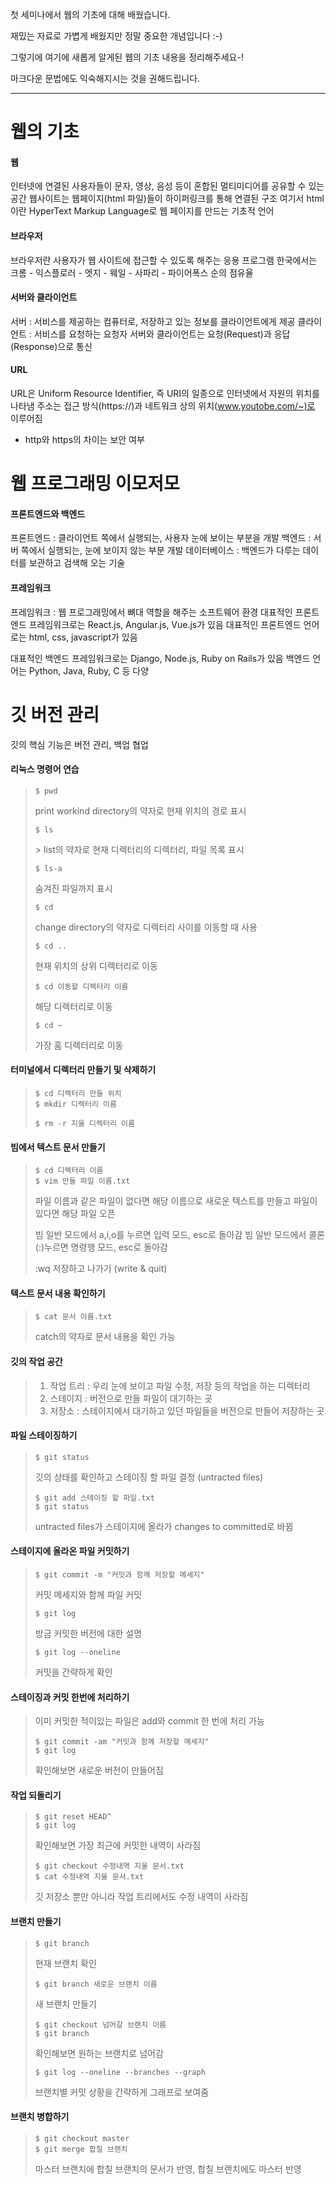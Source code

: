 첫 세미나에서 웹의 기초에 대해 배웠습니다.

재밌는 자료로 가볍게 배웠지만 정말 중요한 개념입니다 :-)

그렇기에 여기에 새롭게 알게된 웹의 기초 내용을 정리해주세요-!

마크다운 문법에도 익숙해지시는 것을 권해드립니다.

---------------------------------------------


웹의 기초
==========
#### 웹 
인터넷에 연결된 사용자들이 문자, 영상, 음성 등이 혼합된 멀티미디어를 공유할 수 있는 공간
웹사이트는 웹페이지(html 파일)들이 하이퍼링크를 통해 연결된 구조
여기서 html이란 HyperText Markup Language로 웹 페이지를 만드는 기초적 언어

#### 브라우저
브라우저란 사용자가 웹 사이트에 접근할 수 있도록 해주는 응용 프로그램
한국에서는 크롬 - 익스플로러 - 엣지 - 웨일 - 사파리 - 파이어폭스 순의 점유율

#### 서버와 클라이언트
서버 : 서비스를 제공하는 컴퓨터로, 저장하고 있는 정보를 클라이언트에게 제공
클라이언트 : 서비스를 요청하는 요청자
서버와 클라이언트는 요청(Request)과 응답(Response)으로 통신

#### URL
URL은 Uniform Resource Identifier, 즉 URI의 일종으로 인터넷에서 자원의 위치를 나타냄
주소는 접근 방식(https://)과 네트워크 상의 위치(www.youtobe.com/~)로 이루어짐
+ http와 https의 차이는 보안 여부

웹 프로그래밍 이모저모 
====================

#### 프론트엔드와 백엔드
프론트엔드 : 클라이언트 쪽에서 실행되는, 사용자 눈에 보이는 부분을 개발
백엔드 : 서버 쪽에서 실행되는, 눈에 보이지 않는 부분 개발
데이터베이스 : 백엔드가 다루는 데이터를 보관하고 검색해 오는 기술

#### 프레임워크
프레임워크 : 웹 프로그래밍에서 뼈대 역할을 해주는 소프트웨어 환경
대표적인 프론트엔드 프레임워크로는 React.js, Angular.js, Vue.js가 있음
대표적인 프론트엔드 언어로는 html, css, javascript가 있음

대표적인 백엔드 프레임워크로는 Django, Node.js, Ruby on Rails가 있음
백엔드 언어는 Python, Java, Ruby, C 등 다양

깃 버전 관리
=============

깃의 핵심 기능은 버전 관리, 백업 협업

 #### 리눅스 명령어 연습
> <pre><code>$ pwd</code></pre>
> print workind directory의 약자로 현재 위치의 경로 표시 
> <pre><code>$ ls</code></pre> > list의 약자로 현재 디렉터리의 디렉터리, 파일 목록 표시
> 
> <pre><code>$ ls-a</code></pre>
> 숨겨진 파일까지 표시
>
> <pre><code>$ cd</code></pre>
> change directory의 약자로 디렉터리 사이를 이동할 때 사용
>
> <pre><code>$ cd ..</code></pre>
>현재 위치의 상위 디렉터리로 이동
>
> <pre><code>$ cd 이동할 디렉터리 이름</code></pre>
> 해당 디렉터리로 이동
>
> <pre><code>$ cd ~</code></pre>
>가장 홈 디렉터리로 이동

#### 터미널에서 디렉터리 만들기 및 삭제하기
><pre><code>$ cd 디렉터리 만들 위치
>$ mkdir 디렉터리 이름</code></pre>
><pre><code>$ rm -r 지울 디렉터리 이름</code></pre>

#### 빔에서 텍스트 문서 만들기
><pre><code>$ cd 디렉터리 이름
>$ vim 만들 파일 이름.txt</code></pre>
>파일 이름과 같은 파일이 없다면 해당 이름으로 새로운 텍스트를 만들고 파일이 있다면 해당 파일 오픈
>
>빔 일반 모드에서 a,i,o를 누르면 입력 모드, esc로 돌아감
>빔 일반 모드에서 콜론(:)누르면 명령행 모드, esc로 돌아감
>
>:wq 저장하고 나가기 (write & quit)

#### 텍스트 문서 내용 확인하기
><pre><code>$ cat 문서 이름.txt</code></pre>
>catch의 약자로 문서 내용을 확인 가능

#### 깃의 작업 공간
> 1. 작업 트리 : 우리 눈에 보이고 파일 수정, 저장 등의 작업을 하는 디렉터리
> 2. 스테이지 : 버전으로 만들 파일이 대기하는 곳
> 3. 저장소 : 스테이지에서 대기하고 있던 파일들을 버전으로 만들어 저장하는 곳

#### 파일 스테이징하기
><pre><code>$ git status</code></pre>
>깃의 상태를 확인하고 스테이징 할 파일 결정 (untracted files)
>
><pre><code>$ git add 스테이징 할 파일.txt
>$ git status</code></pre>
>untracted files가 스테이지에 올라가 changes to committed로 바뀜

#### 스테이지에 올라온 파일 커밋하기
><pre><code>$ git commit -m "커밋과 함께 저장할 메세지"</code></pre>
>커밋 메세지와 함께 파일 커밋
>
><pre><code>$ git log</code></pre>
>방금 커밋한 버전에 대한 설명
>
><pre><code>$ git log --oneline</code></pre>
>커밋을 간략하게 확인

#### 스테이징과 커밋 한번에 처리하기
>이미 커밋한 적이있는 파일은 add와 commit 한 번에 처리 가능
><pre><code>$ git commit -am "커밋과 함께 저장할 메세지"
>$ git log</code></pre>
>확인해보면 새로운 버전이 만들어짐

#### 작업 되돌리기
><pre><code>$ git reset HEAD^
>$ git log</code></pre>
>확인해보면 가장 최근에 커밋한 내역이 사라짐
>
><pre><code>$ git checkout 수정내역 지울 문서.txt
>$ cat 수정내역 지울 문서.txt</code></pre>
>깃 저장소 뿐만 아니라 작업 트리에서도 수정 내역이 사라짐

#### 브랜치 만들기
><pre><code>$ git branch </code></pre>
>현재 브랜치 확인
>
><pre><code>$ git branch 새로운 브랜치 이름</code></pre>
>새 브랜치 만들기
>
><pre><code>$ git checkout 넘어갈 브랜치 이름
>$ git branch</code></pre>
>확인해보면 원하는 브랜치로 넘어감
>
><pre><code>$ git log --oneline --branches --graph</code></pre>
>브랜치별 커밋 상황을 간략하게 그래프로 보여줌

#### 브랜치 병합하기
><pre><code>$ git checkout master
>$ git merge 합칠 브랜치</code></pre>
>마스터 브랜치에 합칠 브랜치의 문서가 반영, 합칠 브랜치에도 마스터 반영
